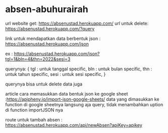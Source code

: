 # absen-abuhurairah

url website get: https://absenustad.herokuapp.com/
url untuk delete: https://absenustad.herokuapp.com/?query

link untuk mendapatkan data berbentuk json : https://absenustad.herokuapp.com/json

ex : https://absenustad.herokuapp.com/json?tgl=1&bln=4&thn=2022&sesi=3

querynya: {
tgl : untuk tanggal specific,
bln : untuk bulan specific,
thn : untuk tahun specific,
sesi : untuk sesi specific,
}

querynya bisa untuk delete data juga

article cara memasukkan data bentuk json ke google sheet :https://apipheny.io/import-json-google-sheets/
data yang dimasukkan ke function di google sheetnya langsung aja query, tidak menambahkan uption di function importJSON nya 

route untuk tambah absen : https://absenustad.herokuapp.com/api/newAbsen?apiKey=apikey

